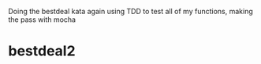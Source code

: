 Doing the bestdeal kata again using TDD to test all of my functions, making the pass with mocha 
# bestdeal2
